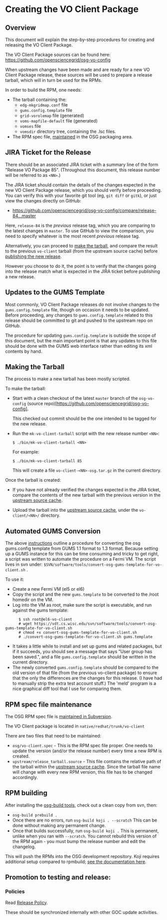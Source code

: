 Creating the VO Client Package
==============================

Overview
--------

This document will explain the step-by-step procedures for creating and releasing the VO Client Package.

The VO Client Package sources can be found here:
<https://github.com/opensciencegrid/osg-vo-config>

When upstream changes have been made and are ready for a new VO Client Package release, these sources will be used to
prepare a release tarball, which will in turn be used for the RPMs.

In order to build the RPM, one needs:

-   The tarball containing the:
    -   `edg-mkgridmap.conf` file
    -   `gums.config.template` file
    -   `grid-vorolemap` file (generated)
    -   `voms-mapfile-default` file (generated)
    -   `vomses` file
    -   `vomsdir` directory tree, containing the .lsc files.
-   The RPM spec file, [maintained](#rpm-spec-file-maintenance) in the OSG packaging area.


JIRA Ticket for the Release
---------------------------

There should be an associated JIRA ticket with a summary line of the form "Release VO Package 85".
(Throughout this document, this release number will be referred to as `<NN>`.)

The JIRA ticket should contain the details of the changes expected in the new VO Client Package release, which you
should verify before proceeding.
You can verify this with your favorite git tool (eg, `git diff` or `gitk`), or just view the changes directly on GitHub:

-   <https://github.com/opensciencegrid/osg-vo-config/compare/release-84...master>

Here, `release-84` is the _previous_ release tag, which you are comparing to the latest changes in `master`.
To use GitHub to view the comparison, you need to specify whatever is the most recent _previous_ release tag.

Alternatively, you can proceed to [make the tarball](#making-the-tarball), and compare the result to the previous
`vo-client` tarball (from the upstream source cache) before [publishing the new release](#publishing-the-new-release).

However you choose to do it, the point is to verify that the changes going into the release match what is expected in
the JIRA ticket before publishing a new release.


Updates to the GUMS Template
----------------------------

Most commonly, VO Client Package releases do not involve changes to the `gums.config.template` file, though on occasion
it needs to be updated.
Before proceeding, any changes to `gums.config.template` related to this release should be committed to git and pushed
to the upstream repo on GitHub.

The procedure for updating `gums.config.template` is outside the scope of this document, but the main important point is
that any updates to this file should be done with the GUMS web interface rather than editing its xml contents by hand.


Making the Tarball
------------------

The process to make a new tarball has been mostly scripted.

To make the tarball:

-   Start with a clean checkout of the latest `master` branch of the `osg-vo-config`
    (source repo)[https://github.com/opensciencegrid/osg-vo-config].

    This checked out commit should be the one intended to be tagged for the new release.
-   Run the `mk-vo-client-tarball` script with the new release number `<NN>`:

        $ ./bin/mk-vo-client-tarball <NN>

    For example:

        $ ./bin/mk-vo-client-tarball 85

    This will create a file `vo-client-<NN>-osg.tar.gz` in the current directory.


Once the tarball is created:

-   If you have not already verified the changes expected in the JIRA ticket, compare the contents of the new tarball
    with the previous version in the [upstream source cache](/software/rpm-development-guide#upstream-source-cache).

-   Upload the tarball into the [upstream source cache](/software/rpm-development-guide#upstream-source-cache), under
    the `vo-client/<NN>/` directory.


Automated GUMS Conversion
-------------------------

The above [instructions](gums-template-conversion.txt) outline a procedure for converting the osg gums.config template from GUMS 1.1 format to 1.3 format. Because setting up a GUMS instance for this can be time consuming and tricky to get right, a script was written to automate the procedure on a Fermi VM. The script lives in svn under: `$SVN/software/tools/convert-osg-gums-template-for-vo-client.sh` .

To use it:

-   Create a new Fermi VM (el5 or el6)
-   Copy the script and the new `gums.template` to be converted to the /root homedir on the VM.
-   Log into the VM as root, make sure the script is executable, and run against the gums template:

<!-- -->

          $ ssh root@el6-vo-client
          # wget https://vdt.cs.wisc.edu/svn/software/tools/convert-osg-gums-template-for-vo-client.sh
          # chmod +x convert-osg-gums-template-for-vo-client.sh
          # ./convert-osg-gums-template-for-vo-client.sh gums.template

-   It takes a little while to install and set up gums and related packages, but if it succeeds, you should see a message that says "User group has been saved.", and a file `gums.config.template` should be written in the current directory.
-   The newly converted `gums.config.template` should be compared to the old version of that file (from the previous vo-client package) to ensure that the only the differences are the changes for this release. (I have had to manually strip the extra test account stuff.) The 'meld' program is a nice graphical diff tool that I use for comparing them.

RPM spec file maintenance
-------------------------

The OSG RPM spec file is [maintained in Subversion](/software/rpm-development-guide#revision-control-system).

The VO Client package is located in `native/redhat/trunk/vo-client`

There are two files that need to be maintained:

-   `osg/vo-client.spec` - This is the RPM spec file proper. One needs to update the version (and/or the release number) every time a new RPM is created.
-   `upstream/release_tarball.source` - This file contains the relative path of the tarball within the [upstream source cache](/software/rpm-development-guide#upstream-source-cache). Since the tarball file name will change with every new RPM version, this file has to be changed accordingly.

RPM building
------------

After installing the [osg-build tools](/software/osg-build-tools), check out a clean copy from svn, then:

-   `osg-build prebuild .`
-   Once there are no errors, run `osg-build koji . --scratch` This can be done without making any permanent change.
-   Once that builds successfully, run `osg-build koji .` This is permanent, unlike when you ran with `--scratch`. You cannot rebuild this version of the RPM again - you must bump the release number and edit the changelog.

This will push the RPMs into the OSG development repository. Koji requires additional setup compared to rpmbuild; [see the documentation here](/software/koji-workflow).

Promotion to testing and release:
---------------------------------

### Policies

Read [Release Policy](/release/release-policy).

These should be synchronized internally with other GOC update activities.

